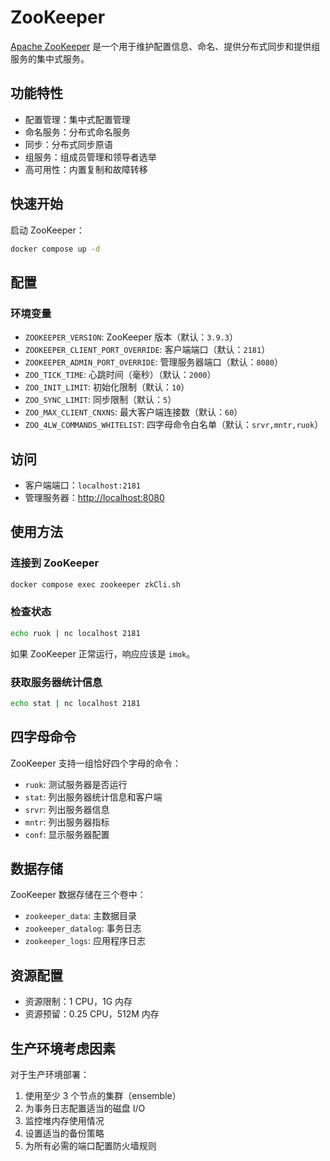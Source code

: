 # ZooKeeper

[Apache ZooKeeper](https://zookeeper.apache.org/) 是一个用于维护配置信息、命名、提供分布式同步和提供组服务的集中式服务。

## 功能特性

- 配置管理：集中式配置管理
- 命名服务：分布式命名服务
- 同步：分布式同步原语
- 组服务：组成员管理和领导者选举
- 高可用性：内置复制和故障转移

## 快速开始

启动 ZooKeeper：

```bash
docker compose up -d
```

## 配置

### 环境变量

- `ZOOKEEPER_VERSION`: ZooKeeper 版本（默认：`3.9.3`）
- `ZOOKEEPER_CLIENT_PORT_OVERRIDE`: 客户端端口（默认：`2181`）
- `ZOOKEEPER_ADMIN_PORT_OVERRIDE`: 管理服务器端口（默认：`8080`）
- `ZOO_TICK_TIME`: 心跳时间（毫秒）（默认：`2000`）
- `ZOO_INIT_LIMIT`: 初始化限制（默认：`10`）
- `ZOO_SYNC_LIMIT`: 同步限制（默认：`5`）
- `ZOO_MAX_CLIENT_CNXNS`: 最大客户端连接数（默认：`60`）
- `ZOO_4LW_COMMANDS_WHITELIST`: 四字母命令白名单（默认：`srvr,mntr,ruok`）

## 访问

- 客户端端口：`localhost:2181`
- 管理服务器：<http://localhost:8080>

## 使用方法

### 连接到 ZooKeeper

```bash
docker compose exec zookeeper zkCli.sh
```

### 检查状态

```bash
echo ruok | nc localhost 2181
```

如果 ZooKeeper 正常运行，响应应该是 `imok`。

### 获取服务器统计信息

```bash
echo stat | nc localhost 2181
```

## 四字母命令

ZooKeeper 支持一组恰好四个字母的命令：

- `ruok`: 测试服务器是否运行
- `stat`: 列出服务器统计信息和客户端
- `srvr`: 列出服务器信息
- `mntr`: 列出服务器指标
- `conf`: 显示服务器配置

## 数据存储

ZooKeeper 数据存储在三个卷中：

- `zookeeper_data`: 主数据目录
- `zookeeper_datalog`: 事务日志
- `zookeeper_logs`: 应用程序日志

## 资源配置

- 资源限制：1 CPU，1G 内存
- 资源预留：0.25 CPU，512M 内存

## 生产环境考虑因素

对于生产环境部署：

1. 使用至少 3 个节点的集群（ensemble）
2. 为事务日志配置适当的磁盘 I/O
3. 监控堆内存使用情况
4. 设置适当的备份策略
5. 为所有必需的端口配置防火墙规则
